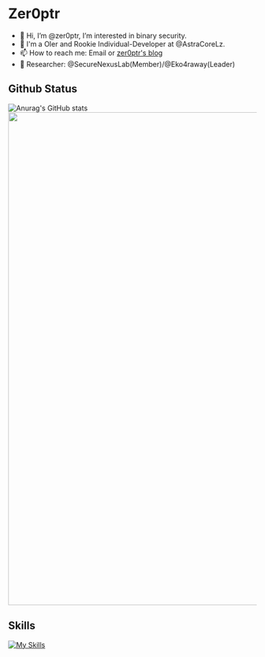 # Zer0ptr

- 👋 Hi, I’m @zer0ptr, I’m interested in binary security.
- 👀 I'm a OIer and Rookie Individual-Developer at @AstraCoreLz.
- 📫 How to reach me: Email or [zer0ptr's blog](https://zer0ptr.github.io)
- 🔭 Researcher: @SecureNexusLab(Member)/@Eko4raway(Leader)

## Github Status
![Anurag's GitHub stats](https://github-readme-stats.vercel.app/api?username=zer0ptr&show_icons=true&theme=tokyonight)
<img height="1000px" src="https://github-readme-stats.vercel.app/api/top-langs/?username=zer0ptr&layout=compact&theme=tokyonight&hide=javascript,html,css,ejs,less,shell,makefile,batchfile,java" />

## Skills
[![My Skills](https://skillicons.dev/icons?i=python,flask,django,go,linux,docker,bash,php,html,js,cpp,c,git,md,mysql,vscode,visualstudio,pycharm,obsidian,github,ps,gmail,wasm)](https://skillicons.dev)

